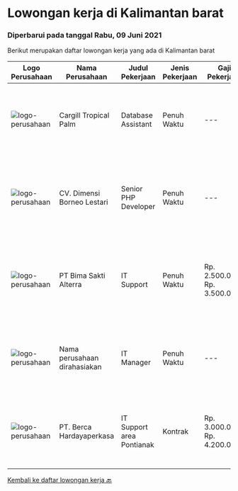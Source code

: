 
  # Lowongan kerja di Kalimantan barat

  ### Diperbarui pada tanggal Rabu, 09 Juni 2021

  Berikut merupakan daftar lowongan kerja yang ada di Kalimantan barat

  |Logo Perusahaan | Nama Perusahaan | Judul Pekerjaan | Jenis Pekerjaan | Gaji Pekerjaan | Lokasi | Deskripsi | Tanggal diunggah | Pranala |
  | -------------- | --------------- | --------------- | --------- | --------- | -------------- | ------- | ----------- | ----------- |
  |![logo-perusahaan](https://image-service-cdn.seek.com.au/b75fdae1d106dd1769f62376b58d226fd9374ce9/ee4dce1061f3f616224767ad58cb2fc751b8d2dc)|Cargill Tropical Palm|Database Assistant|Penuh Waktu|---|Kalimantan Barat|Key Responsibilities: Prepare crop production database Prepare inorganic and organic fertilizer database Prepare BBC database Compile &amp; prepare...|Sabtu, 05 Juni 2021|https://www.jobstreet.co.id/id/job/database-assistant-3547997?token=0~6ba80ffc-9bd7-448a-b0a0-cf462fa3fb9f&sectionRank=1&jobId=jobstreet-id-job-3547997|
|![logo-perusahaan](https://us.123rf.com/450wm/pavelstasevich/pavelstasevich1811/pavelstasevich181101027/112815900-stock-vector-no-image-available-icon-flat-vector.jpg?ver=6)|CV. Dimensi Borneo Lestari|Senior PHP Developer|Penuh Waktu|---|Pontianak|Kandidat akan bekerja sama dengan team dalam membangun dan memelihara website perusahaan.Kualifikasi yang diperlukan:- PHP- Javascript- HTML- React /...|Jumat, 04 Juni 2021|https://www.jobstreet.co.id/id/job/senior-php-developer-3546647?token=0~6ba80ffc-9bd7-448a-b0a0-cf462fa3fb9f&sectionRank=2&jobId=jobstreet-id-job-3546647|
|![logo-perusahaan](https://image-service-cdn.seek.com.au/3b449304b19b7a5909fe2d6166b69cb2e3dfc9ad/ee4dce1061f3f616224767ad58cb2fc751b8d2dc)|PT Bima Sakti Alterra|IT Support|Penuh Waktu|Rp. 2.500.000-Rp. 3.500.000|Pontianak|Deskripsi pekerjaan: Berkomunikasi dengan customer relation mengenai masalah secara teknis melalui formulir feedback dari customer Melakukan analisa...|Kamis, 27 Mei 2021|https://www.jobstreet.co.id/id/job/it-support-3539433?token=0~6ba80ffc-9bd7-448a-b0a0-cf462fa3fb9f&sectionRank=3&jobId=jobstreet-id-job-3539433|
|![logo-perusahaan](https://us.123rf.com/450wm/pavelstasevich/pavelstasevich1811/pavelstasevich181101027/112815900-stock-vector-no-image-available-icon-flat-vector.jpg?ver=6)|Nama perusahaan dirahasiakan|IT Manager|Penuh Waktu|---|Kalimantan Barat|Pendidikan minimal S1 segala jurusan Memiliki pengetahuan mengenai PHP dan bahasa pemrograman lainnya atau menguasai jaringan Gaji negotiable...|Selasa, 25 Mei 2021|https://www.jobstreet.co.id/id/job/it-manager-3537839?token=0~6ba80ffc-9bd7-448a-b0a0-cf462fa3fb9f&sectionRank=4&jobId=jobstreet-id-job-3537839|
|![logo-perusahaan](https://image-service-cdn.seek.com.au/0c900ac2b5b1a2cf9bee651ce5d069e68ff14c92/ee4dce1061f3f616224767ad58cb2fc751b8d2dc)|PT. Berca Hardayaperkasa|IT Support area Pontianak|Kontrak|Rp. 3.000.000-Rp. 4.200.000|Pontianak|Responsibilities : Notebook hardware troubleshoot, such as RAM, Hardisk, VGA Manage server : windows, linux , mail server Technical documentations of...|Rabu, 19 Mei 2021|https://www.jobstreet.co.id/id/job/it-support-area-pontianak-3528043?token=0~6ba80ffc-9bd7-448a-b0a0-cf462fa3fb9f&sectionRank=5&jobId=jobstreet-id-job-3528043|


  [Kembali ke daftar lowongan kerja 🔙](../README.md#daftar-lowongan-kerja)
  